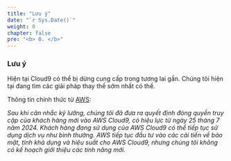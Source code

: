 ```yaml
---
title: "Lưu ý"
date: "`r Sys.Date()`"
weight: 0
chapter: false
pre: "<b> 0. </b>"
---
```


### Lưu ý

Hiện tại Cloud9 có thể bị dừng cung cấp trong tương lai gần. Chúng tôi hiện tại đang tìm các giải pháp thay thế sớm nhất có thể.

Thông tin chính thức từ [AWS](https://aws.amazon.com/blogs/devops/how-to-migrate-from-aws-cloud9-to-aws-ide-toolkits-or-aws-cloudshell/):

_Sau khi cân nhắc kỹ lưỡng, chúng tôi đã đưa ra quyết định đóng quyền truy cập của khách hàng mới vào AWS Cloud9, có hiệu lực từ ngày 25 tháng 7 năm 2024. Khách hàng đang sử dụng của AWS Cloud9 có thể tiếp tục sử dụng dịch vụ như bình thường. AWS tiếp tục đầu tư vào các cải tiến về bảo mật, tính khả dụng và hiệu suất cho AWS Cloud9, nhưng chúng tôi không có kế hoạch giới thiệu các tính năng mới._